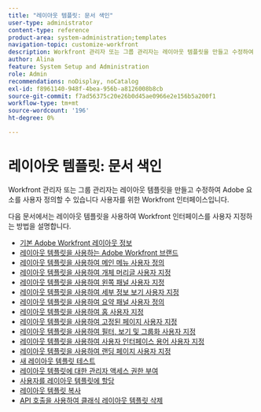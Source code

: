```yaml
---
title: "레이아웃 템플릿: 문서 색인"
user-type: administrator
content-type: reference
product-area: system-administration;templates
navigation-topic: customize-workfront
description: Workfront 관리자 또는 그룹 관리자는 레이아웃 템플릿을 만들고 수정하여 사용자를 위해 Workfront 인터페이스 요소를 사용자 정의할 수 있습니다.
author: Alina
feature: System Setup and Administration
role: Admin
recommendations: noDisplay, noCatalog
exl-id: f8961140-948f-4bea-956b-a8126008b8cb
source-git-commit: f7ad56375c20e26b0d45ae0966e2e156b5a200f1
workflow-type: tm+mt
source-wordcount: '196'
ht-degree: 0%

---
```


# 레이아웃 템플릿: 문서 색인

<!-- Audited: 2/2024 -->

Workfront 관리자 또는 그룹 관리자는 레이아웃 템플릿을 만들고 수정하여 Adobe 요소를 사용자 정의할 수 있습니다
사용자를 위한 Workfront 인터페이스입니다.

다음 문서에서는 레이아웃 템플릿을 사용하여 Workfront 인터페이스를 사용자 지정하는 방법을 설명합니다.

* [기본 Adobe Workfront 레이아웃 정보](/help/quicksilver/administration-and-setup/customize-workfront/use-layout-templates/about-the-default-wf-layout.md)
* [레이아웃 템플릿을 사용하는 Adobe Workfront 브랜드](/help/quicksilver/administration-and-setup/customize-workfront/use-layout-templates/brand-wf-using-a-layout-template.md)
* [레이아웃 템플릿을 사용하여 메인 메뉴 사용자 정의](/help/quicksilver/administration-and-setup/customize-workfront/use-layout-templates/customize-main-menu.md)
* [레이아웃 템플릿을 사용하여 개체 머리글 사용자 지정](../../customize-workfront/use-layout-templates/customize-object-headers.md)
* [레이아웃 템플릿을 사용하여 왼쪽 패널 사용자 지정](/help/quicksilver/administration-and-setup/customize-workfront/use-layout-templates/customize-left-panel.md)
* [레이아웃 템플릿을 사용하여 세부 정보 보기 사용자 지정](/help/quicksilver/administration-and-setup/customize-workfront/use-layout-templates/customize-details-view-layout-template.md)
* [레이아웃 템플릿을 사용하여 요약 패널 사용자 정의](/help/quicksilver/administration-and-setup/customize-workfront/use-layout-templates/customize-home-summary-layout-template.md)
* [레이아웃 템플릿을 사용하여 홈 사용자 지정](/help/quicksilver/administration-and-setup/customize-workfront/use-layout-templates/customize-new-home-layout-template.md)
* [레이아웃 템플릿을 사용하여 고정된 페이지 사용자 지정](/help/quicksilver/administration-and-setup/customize-workfront/use-layout-templates/customize-pinned-pages.md)
* [레이아웃 템플릿을 사용하여 필터, 보기 및 그룹화 사용자 지정](/help/quicksilver/administration-and-setup/customize-workfront/use-layout-templates/customize-fvg-list-controls-layout-template.md)
* [레이아웃 템플릿을 사용하여 사용자 인터페이스 용어 사용자 지정](/help/quicksilver/administration-and-setup/customize-workfront/use-layout-templates/customize-terminology.md)
* [레이아웃 템플릿을 사용하여 랜딩 페이지 사용자 지정](/help/quicksilver/administration-and-setup/customize-workfront/use-layout-templates/customize-landing-page.md)
* [새 레이아웃 템플릿 테스트](/help/quicksilver/administration-and-setup/customize-workfront/use-layout-templates/test-a-layout-template.md)
* [레이아웃 템플릿에 대한 관리자 액세스 권한 부여](/help/quicksilver/administration-and-setup/customize-workfront/use-layout-templates/grant-admin-access-layout-template.md)
* [사용자를 레이아웃 템플릿에 할당](/help/quicksilver/administration-and-setup/customize-workfront/use-layout-templates/assign-users-to-layout-template.md)
* [레이아웃 템플릿 복사](/help/quicksilver/administration-and-setup/customize-workfront/use-layout-templates/copy-a-layout-template.md)
* [API 호출을 사용하여 클래식 레이아웃 템플릿 삭제](/help/quicksilver/administration-and-setup/customize-workfront/use-layout-templates/delete-classic-layout-templates.md)
